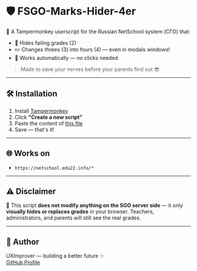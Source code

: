 # 🛡️ FSGO-Marks-Hider-4er

💯 A Tampermonkey userscript for the Russian NetSchool system (СГО) that:
- 🔕 Hides failing grades (2)
- ✏️ Changes threes (3) into fours (4) — even in modals windows!
- 🧠 Works automatically — no clicks needed

> Made to save your nerves before your parents find out 😎

---

## 🛠️ Installation

1. Install [Tampermonkey](https://www.tampermonkey.net/)
2. Click **"Create a new script"**
3. Paste the content of [this file](./script.user.js)
4. Save — that's it!

---

## 🌐 Works on

- `https://netschool.edu22.info/*`

---

## ⚠️ Disclaimer

📌 This script **does not modify anything on the SGO server side** — it only **visually hides or replaces grades** in your browser. Teachers, administrators, and parents will still see the real grades.

---

## 🤖 Author

UXImprover — building a better future ✨  
[GitHub Profile](https://github.com/UXImprover)

